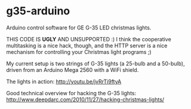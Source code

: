 g35-arduino
===========

Arduino control software for GE G-35 LED christmas lights.

THIS CODE IS __UGLY__ AND UNSUPPORTED :) I think the cooperative multitasking is a nice hack, though, and the HTTP server is a nice mechanism for controlling your Christmas light programs ;)

My current setup is two strings of G-35 lights (a 25-bulb and a 50-bulb), driven from an Arduino Mega 2560 with a WiFi shield.

The lights in action: http://youtu.be/jvRrTi9ftyA


Good technical overview for hacking the G-35 lights: http://www.deepdarc.com/2010/11/27/hacking-christmas-lights/
